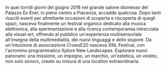 In quei torridi giorni del giugno 2016 nel grande salone dismesso del Palazzo Ex Enel, in pieno centro a Piacenza, accadde qualcosa. Dopo tanti riusciti eventi per altrettante occasioni di scoperta e riscoperta di quegli spazi, nasceva finalmente un festival organico dedicato alla musica elettronica, alla sperimentazione e alla ricerca contemporanea intrecciata alla visual-art, offrendo al pubblico un'esperienza multisensoriale all'insegna della multimedialità, dei nuovi linguaggi e dello stupore. Da un'intuizione di associazione CrowsE20 nasceva XNL Festival, con l'acronimo programmatico Xplore New Landscapes. Esplorare nuovi panorami: una missione, un impegno, un marchio, un'estetica, un vestito, non solo sonoro, creato su misura di una location extraordinaria.

